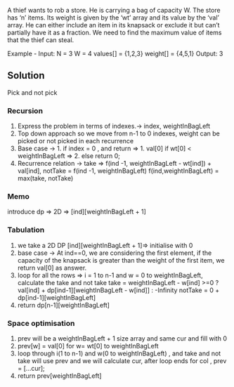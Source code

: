 A thief wants to rob a store. He is carrying a bag of capacity W. The store has ‘n’ items. Its weight is given by the ‘wt’ array and its value by the ‘val’ array. He can either include an item in its knapsack or exclude it but can’t partially have it as a fraction. We need to find the maximum value of items that the thief can steal.

Example -
Input:
N = 3
W = 4
values[] = {1,2,3}
weight[] = {4,5,1}
Output: 3


## Solution 
Pick and not pick

### Recursion
1. Express the problem in terms of indexes.-> index, weightInBagLeft
2. Top down approach so we move from n-1 to 0 indexes, weight can be picked or not picked in each recurrence
3. Base case -> 1. if index = 0 , and return => 1. val[0] if wt[0] < weightInBagLeft
                                             => 2. else return 0;   
4. Recurrence relation -> take => f(ind -1, weightInBagLeft - wt[ind]) + val[ind], notTake = f(ind -1, weightInBagLeft)
   f(ind,weightInBagLeft) = max(take, notTake)

### Memo
introduce dp => 2D => [ind][weightInBagLeft + 1]

### Tabulation
1. we take a 2D DP [ind][weightInBagLeft + 1]=> initialise with 0
2. base case ->  At ind==0, we are considering the first element, if the capacity of the knapsack is greater than the weight of the first item, we return val[0] as answer.
3. loop for all the rows => i = 1 to  n-1 and w = 0 to weightInBagLeft, calculate the take and not take 
   take = weightInBagLeft - w[ind] >=0 ? val[ind] + dp[ind-1][weightInBagLeft - w[ind]] : -Infinity
   notTake = 0 + dp[ind-1][weightInBagLeft]
4. return dp[n-1][weightInBagLeft]   

### Space optimisation
1. prev will be a weightInBagLeft + 1 size array and same cur and fill with 0 
2. prev[w] = val[0] for w= wt[0] to weightInBagLeft
3. loop through i(1 to n-1) and w(0 to weightInBagLeft) , and take and not take will use prev and we will calculate cur,
   after loop ends for col , prev = [...cur];
4. return prev[weightInBagLeft]